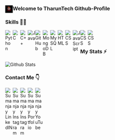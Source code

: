 ### Welcome to TharunTech Github-Profile  <img align="left" alt="Sumanjay Instagram" width="24px" src="favicon-32x32.png" />



### Skills 👨‍💻

<img align="left" alt="Python" width="24px" src="https://cdn.jsdelivr.net/npm/simple-icons@3.2.0/icons/python.svg" />
<img align="left" alt="C" width="24px" src="https://cdn.jsdelivr.net/npm/simple-icons@3.2.0/icons/c.svg" />
<img align="left" alt="C++" width="24px" src="https://cdn.jsdelivr.net/npm/simple-icons@3.2.0/icons/cplusplus.svg" />
<img align="left" alt="Java" width="24px" src="https://cdn.jsdelivr.net/npm/simple-icons@3.2.0/icons/java.svg" />
<img align="left" alt="GitHub" width="24px" src="https://cdn.jsdelivr.net/npm/simple-icons@3.2.0/icons/github.svg" />
<img align="left" alt="MongoDB" width="24px" src="https://cdn.jsdelivr.net/npm/simple-icons@3.2.0/icons/mongodb.svg" />
<img align="left" alt="MySQL" width="24px" src="https://cdn.jsdelivr.net/npm/simple-icons@3.2.0/icons/mysql.svg" />
<img align="left" alt="HTML" width="24px" src="https://cdn.jsdelivr.net/npm/simple-icons@3.2.0/icons/html5.svg" />
<img align="left" alt="CSS" width="24px" src="https://cdn.jsdelivr.net/npm/simple-icons@3.2.0/icons/css3.svg" />
<img align="left" alt="JavaScript" width="24px" src="https://cdn.jsdelivr.net/npm/simple-icons@3.2.0/icons/javascript.svg" />
<img align="left" alt="CSS" width="24px" src="https://cdn.jsdelivr.net/npm/simple-icons@3.2.0/icons/figma.svg" />
<img align="left" alt="CSS" width="24px" src="https://cdn.jsdelivr.net/npm/simple-icons@3.2.0/icons/adobe.svg" />
</br>
</br>

### My Stats ⚡️

![Github Stats](https://github-stats-alpha.vercel.app/api/?username=TharunTech&tc=333&ic=333)

### Contact Me 👇
<p>
  <a href="https://www.linkedin.com/in/tharun-s-m-370767195/">
    <img align="left" alt="Sumanjay LinkedIN" width="24px" src="https://cdn.jsdelivr.net/npm/simple-icons@v3/icons/linkedin.svg" />
  </a>
  <a href="https://www.instagram.com/i_technical_guy">
    <img align="left" alt="Sumanjay Instagram" width="24px" src="https://cdn.jsdelivr.net/npm/simple-icons@3.2.0/icons/instagram.svg" />
  </a>
    <a href="https://www.facebook.com/tharun.tec.1">
    <img align="left" alt="Sumanjay Instagram" width="24px" src="https://cdn.jsdelivr.net/npm/simple-icons@3.2.0/icons/facebook.svg" />
  </a>
  <a href="https://discord.gg/9CgsYtANSB">
    <img align="left" alt="Sumanjay Portfolio" width="24px" src="https://cdn.jsdelivr.net/npm/simple-icons@3.2.0/icons/discord.svg" />
  </a>
  <a href="https://www.youtube.com/channel/UC7jcQ9qhjz9H7r6NVDIGOBA">
    <img align="left" alt="Sumanjay YouTube" width="24px" src="https://cdn.jsdelivr.net/npm/simple-icons@3.2.0/icons/youtube.svg" />
  </a>
</p>
</br>
</br>
